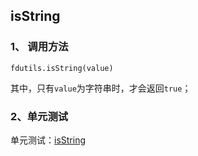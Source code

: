 ## isString

### 1、 调用方法

```
fdutils.isString(value)
```

其中，只有`value`为字符串时，才会返回`true`；

### 2、单元测试

单元测试：[isString](http://www.zhangyunling.com/study/fdutils/#isString)